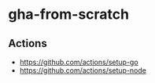 # gha-from-scratch

## Actions

- https://github.com/actions/setup-go
- https://github.com/actions/setup-node
